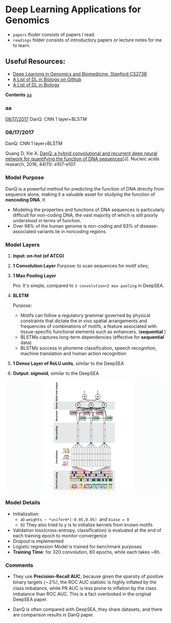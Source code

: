 # Deep Learning Applications for Genomics

- `papers` floder consists of papers I read.
- `readings` folder consists of introductory papers or lecture notes for me to learn.

## Useful Resources:
- [Deep Learning in Genomics and Biomedicine, Stanford CS273B](https://canvas.stanford.edu/courses/51037)
- [A List of DL in Biology on Github]( https://github.com/hussius/deeplearning-biology)
- [A List of DL in Biology](https://followthedata.wordpress.com/2015/12/21/list-of-deep-learning-implementations-in-biology/)

**Contents**
[aa](#aa)



### aa

[08/17/2017](#08/17/2017) DanQ: CNN 1 layer+BLSTM 

### 08/17/2017 
DanQ: CNN 1 layer+BLSTM

Quang D, Xie X. [DanQ: a hybrid convolutional and recurrent deep neural network for quantifying the function of DNA sequences](https://www.ncbi.nlm.nih.gov/pmc/articles/PMC4914104/)[J]. Nucleic acids research, 2016, 44(11): e107-e107.

### Model Purpose

DanQ is a powerful method for predicting the function of DNA directly from sequence alone, making it a valuable asset for studying the function of **noncoding DNA**. It

- Modeling the properties and functions of DNA sequences is particularly difficult for non-coding DNA, the vast majority of which is still poorly understood in terms of function. 
- Over 98% of the human genome is non-coding and 93% of disease-associated variants lie in noncoding regions.
### Model Layers

1. **Input: on-hot (of ATCG)**

2. **1 Convolution Layer** 
  Purpose: to scan sequences for motif sites;

3. **1 Max Pooling Layer**

   Pro: It's simple, compared to `3 convolution+2 max pooling` in DeepSEA.

4. **BLSTM**

   Purpose:

   - Motifs can follow a regulatory grammar governed by physical constraints that dictate the in vivo spatial arrangements and frequencies of combinations of motifs, a feature associated with tissue-specific functional elements such as enhancers. (**sequential** )
   - BLSTMs captures long-term dependencies (effective for **sequential** data)
   - BLSTMs success in phoneme classification, speech recognition, machine translation and human action recognition

5. **1 Dense Layer of  ReLU  units**, similar to the DeepSEA

6. **Output: sigmoid**, similar to the DeepSEA

![image](./figures/0817-DanQ.png)

### Model Details

- Initialization: 
  - a) `weights ~ *uniform*(-0.05,0.05) `and `biase = 0` 
  - b) They also tried to y is to initialize kernels from known motifs
- Validation loss(cross-entropy, classification) is evaluated at the end of each training epoch to monitor convergence 
- Dropout is implemented
- Logistic regression Model is trained for benchmark purposes
- **Training Time**: for 320 convolution, 60 epochs, while each takes ~6h.

### Comments

- They use **Precision-Recall AUC**, because given the sparsity of positive binary targets (∼2%), the ROC AUC statistic is highly inﬂated by the class imbalance, while PR AUC is less prone to inﬂation by the class imbalance than ROC AUC. This is a fact overlooked in the original DeepSEA paper. 


- DanQ is often compared with DeepSEA, they share datasets, and there are comparison results in DanQ paper.
